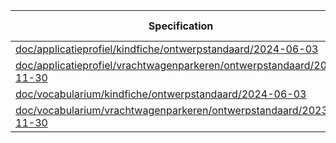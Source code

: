 | Specification | autotranslate | context | rdf | uml-extractor | 
| --- | --- | --- | --- | --- |
| [doc/applicatieprofiel/kindfiche/ontwerpstandaard/2024-06-03](/report4/doc/applicatieprofiel/kindfiche/ontwerpstandaard/2024-06-03) | [&#9729;](/report4/doc/applicatieprofiel/kindfiche/ontwerpstandaard/2024-06-03/autotranslate.report)| | | [&#9729;](/report4/doc/applicatieprofiel/kindfiche/ontwerpstandaard/2024-06-03/oslo-converter-ea.report)|
| [doc/applicatieprofiel/vrachtwagenparkeren/ontwerpstandaard/2023-11-30](/report4/doc/applicatieprofiel/vrachtwagenparkeren/ontwerpstandaard/2023-11-30) | [&#9729;](/report4/doc/applicatieprofiel/vrachtwagenparkeren/ontwerpstandaard/2023-11-30/autotranslate.report)| | | [&#9729;](/report4/doc/applicatieprofiel/vrachtwagenparkeren/ontwerpstandaard/2023-11-30/oslo-converter-ea.report)|
| [doc/vocabularium/kindfiche/ontwerpstandaard/2024-06-03](/report4/doc/vocabularium/kindfiche/ontwerpstandaard/2024-06-03) | [&#9729;](/report4/doc/vocabularium/kindfiche/ontwerpstandaard/2024-06-03/autotranslate.report)| | | [&#9729;](/report4/doc/vocabularium/kindfiche/ontwerpstandaard/2024-06-03/oslo-converter-ea.report)|
| [doc/vocabularium/vrachtwagenparkeren/ontwerpstandaard/2023-11-30](/report4/doc/vocabularium/vrachtwagenparkeren/ontwerpstandaard/2023-11-30) | [&#9729;](/report4/doc/vocabularium/vrachtwagenparkeren/ontwerpstandaard/2023-11-30/autotranslate.report)| | | [&#9729;](/report4/doc/vocabularium/vrachtwagenparkeren/ontwerpstandaard/2023-11-30/oslo-converter-ea.report)|
